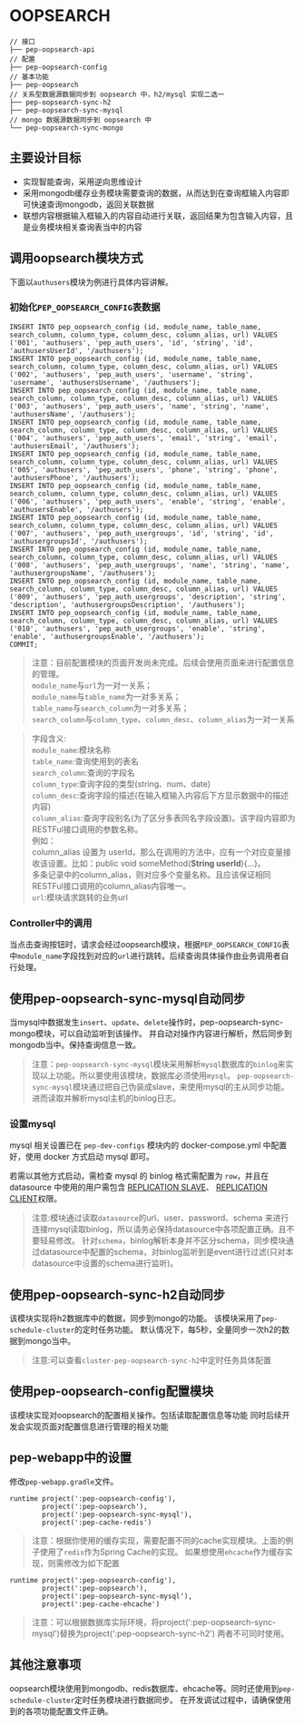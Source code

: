 OOPSEARCH
==========================

```
// 接口
├── pep-oopsearch-api
// 配置
├── pep-oopsearch-config
// 基本功能
├── pep-oopsearch
// 关系型数据源数据同步到 oopsearch 中，h2/mysql 实现二选一
├── pep-oopsearch-sync-h2
├── pep-oopsearch-sync-mysql
// mongo 数据源数据同步到 oopsearch 中
└── pep-oopsearch-sync-mongo
```

主要设计目标
----------

* 实现智能查询，采用逆向思维设计
* 采用mongodb缓存业务模块需要查询的数据，从而达到在查询框输入内容即可快速查询mongodb，返回关联数据
* 联想内容根据输入框输入的内容自动进行关联，返回结果为包含输入内容，且是业务模块相关查询表当中的内容


调用oopsearch模块方式
------------------
下面以`authusers`模块为例进行具体内容讲解。
### 初始化`PEP_OOPSEARCH_CONFIG`表数据
```
INSERT INTO pep_oopsearch_config (id, module_name, table_name, search_column, column_type, column_desc, column_alias, url) VALUES ('001', 'authusers', 'pep_auth_users', 'id', 'string', 'id', 'authusersUserId', '/authusers');
INSERT INTO pep_oopsearch_config (id, module_name, table_name, search_column, column_type, column_desc, column_alias, url) VALUES ('002', 'authusers', 'pep_auth_users', 'username', 'string', 'username', 'authusersUsername', '/authusers');
INSERT INTO pep_oopsearch_config (id, module_name, table_name, search_column, column_type, column_desc, column_alias, url) VALUES ('003', 'authusers', 'pep_auth_users', 'name', 'string', 'name', 'authusersName', '/authusers');
INSERT INTO pep_oopsearch_config (id, module_name, table_name, search_column, column_type, column_desc, column_alias, url) VALUES ('004', 'authusers', 'pep_auth_users', 'email', 'string', 'email', 'authusersEmail', '/authusers');
INSERT INTO pep_oopsearch_config (id, module_name, table_name, search_column, column_type, column_desc, column_alias, url) VALUES ('005', 'authusers', 'pep_auth_users', 'phone', 'string', 'phone', 'authusersPhone', '/authusers');
INSERT INTO pep_oopsearch_config (id, module_name, table_name, search_column, column_type, column_desc, column_alias, url) VALUES ('006', 'authusers', 'pep_auth_users', 'enable', 'string', 'enable', 'authusersEnable', '/authusers');
INSERT INTO pep_oopsearch_config (id, module_name, table_name, search_column, column_type, column_desc, column_alias, url) VALUES ('007', 'authusers', 'pep_auth_usergroups', 'id', 'string', 'id', 'authusergroupsId', '/authusers');
INSERT INTO pep_oopsearch_config (id, module_name, table_name, search_column, column_type, column_desc, column_alias, url) VALUES ('008', 'authusers', 'pep_auth_usergroups', 'name', 'string', 'name', 'authusergroupsName', '/authusers');
INSERT INTO pep_oopsearch_config (id, module_name, table_name, search_column, column_type, column_desc, column_alias, url) VALUES ('009', 'authusers', 'pep_auth_usergroups', 'description', 'string', 'description', 'authusergroupsDescription', '/authusers');
INSERT INTO pep_oopsearch_config (id, module_name, table_name, search_column, column_type, column_desc, column_alias, url) VALUES ('010', 'authusers', 'pep_auth_usergroups', 'enable', 'string', 'enable', 'authusergroupsEnable', '/authusers');
COMMIT;

```

>注意：目前配置模块的页面开发尚未完成。后续会使用页面来进行配置信息的管理。  
`module_name`与`url`为一对一关系；  
`module_name`与`table_name`为一对多关系；  
`table_name`与`search_column`为一对多关系；  
`search_column`与`column_type`、`column_desc`、`column_alias`为一对一关系  

>字段含义:  
`module_name`:模块名称  
`table_name`:查询使用到的表名  
`search_column`:查询的字段名  
`column_type`:查询字段的类型(string、num、date)  
`column_desc`:查询字段的描述(在输入框输入内容后下方显示数据中的描述内容)  
`column_alias`:查询字段别名(为了区分多表同名字段设置)。该字段内容即为RESTFul接口调用的参数名称。  
例如：  
column_alias 设置为 userId，那么在调用的方法中，应有一个对应变量接收该设置。比如：public void someMethod(**String userId**){...}。  
多条记录中的column_alias，则对应多个变量名称。且应该保证相同RESTFul接口调用的column_alias内容唯一。  
`url`:模块请求跳转的业务url  

### Controller中的调用
当点击查询按钮时，请求会经过oopsearch模块，根据`PEP_OOPSEARCH_CONFIG`表中`module_name`字段找到对应的`url`进行跳转。后续查询具体操作由业务调用者自行处理。

使用pep-oopsearch-sync-mysql自动同步
----------------------------
当mysql中数据发生`insert`、`update`、`delete`操作时，pep-oopsearch-sync-mongo模块，可以自动监听到该操作。
并自动对操作内容进行解析，然后同步到mongodb当中。保持查询信息一致。
>注意：`pep-oopsearch-sync-mysql`模块采用解析`mysql`数据库的`binlog`来实现以上功能。所以要使用该模块，数据库必须使用`mysql`。
`pep-oopsearch-sync-mysql`模块通过把自己伪装成slave，来使用mysql的主从同步功能。进而读取并解析mysql主机的binlog日志。

### 设置mysql

mysql 相关设置已在 `pep-dev-configs` 模块内的 docker-compose.yml 中配置好，使用 docker 方式启动 mysql 即可。

若需以其他方式启动，需检查 mysql 的 binlog 格式需配置为 `row`，并且在 datasource 中使用的用户需包含 
[REPLICATION SLAVE](http://dev.mysql.com/doc/refman/5.5/en/privileges-provided.html#priv_replication-slave)、
[REPLICATION CLIENT](http://dev.mysql.com/doc/refman/5.5/en/privileges-provided.html#priv_replication-client)权限。

>注意:模块通过读取`datasource`的url、user、password、schema 来进行连接mysql读取binlog，所以请务必保持datasource中各项配置正确。且不要轻易修改。
针对`schema`，binlog解析本身并不区分schema，同步模块通过datasource中配置的schema，对binlog监听到是event进行过滤(只对本datasource中设置的schema进行监听)。


使用pep-oopsearch-sync-h2自动同步
------------------------------
该模块实现将h2数据库中的数据，同步到mongo的功能。
该模块采用了`pep-schedule-cluster`的定时任务功能。
默认情况下，每5秒，全量同步一次h2的数据到mongo当中。
>注意:可以查看`cluster-pep-oopsearch-sync-h2`中定时任务具体配置

使用pep-oopsearch-config配置模块
------------------------------
该模块实现对oopsearch的配置相关操作。包括读取配置信息等功能
同时后续开发会实现页面对配置信息进行管理的相关功能

pep-webapp中的设置
----------------
修改`pep-webapp.gradle`文件。
```
runtime project(':pep-oopsearch-config'),
        project(':pep-oopsearch'),
        project(':pep-oopsearch-sync-mysql'),
        project(':pep-cache-redis')
```
>注意：根据你使用的缓存实现，需要配置不同的cache实现模块。上面的例子使用了`redis`作为Spring Cache的实现。
如果想使用`ehcache`作为缓存实现，则需修改为如下配置
```
runtime project(':pep-oopsearch-config'),
        project(':pep-oopsearch'),
        project(':pep-oopsearch-sync-mysql'),
        project(':pep-cache-ehcache')
```
>注意：可以根据数据库实际环境，将project(':pep-oopsearch-sync-mysql')替换为project(':pep-oopsearch-sync-h2')
两者不可同时使用。

其他注意事项
----------
oopsearch模块使用到mongodb、redis数据库、ehcache等。同时还使用到`pep-schedule-cluster`定时任务模块进行数据同步。
在开发调试过程中，请确保使用到的各项功能配置文件正确。
